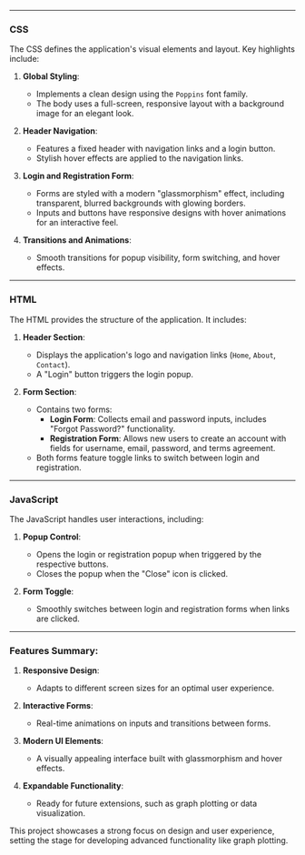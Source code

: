 
---

### **CSS**
The CSS defines the application's visual elements and layout. Key highlights include:

1. **Global Styling**:
   - Implements a clean design using the `Poppins` font family.
   - The body uses a full-screen, responsive layout with a background image for an elegant look.

2. **Header Navigation**:
   - Features a fixed header with navigation links and a login button.
   - Stylish hover effects are applied to the navigation links.

3. **Login and Registration Form**:
   - Forms are styled with a modern "glassmorphism" effect, including transparent, blurred backgrounds with glowing borders.
   - Inputs and buttons have responsive designs with hover animations for an interactive feel.

4. **Transitions and Animations**:
   - Smooth transitions for popup visibility, form switching, and hover effects.

---

### **HTML**
The HTML provides the structure of the application. It includes:

1. **Header Section**:
   - Displays the application's logo and navigation links (`Home`, `About`, `Contact`).
   - A "Login" button triggers the login popup.

2. **Form Section**:
   - Contains two forms:
     - **Login Form**: Collects email and password inputs, includes "Forgot Password?" functionality.
     - **Registration Form**: Allows new users to create an account with fields for username, email, password, and terms agreement.
   - Both forms feature toggle links to switch between login and registration.

---

### **JavaScript**
The JavaScript handles user interactions, including:

1. **Popup Control**:
   - Opens the login or registration popup when triggered by the respective buttons.
   - Closes the popup when the "Close" icon is clicked.

2. **Form Toggle**:
   - Smoothly switches between login and registration forms when links are clicked.

---

### **Features Summary**:
1. **Responsive Design**:
   - Adapts to different screen sizes for an optimal user experience.

2. **Interactive Forms**:
   - Real-time animations on inputs and transitions between forms.

3. **Modern UI Elements**:
   - A visually appealing interface built with glassmorphism and hover effects.

4. **Expandable Functionality**:
   - Ready for future extensions, such as graph plotting or data visualization.

This project showcases a strong focus on design and user experience, setting the stage for developing advanced functionality like graph plotting.
